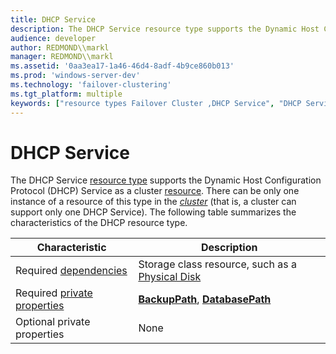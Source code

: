 ```yaml
---
title: DHCP Service
description: The DHCP Service resource type supports the Dynamic Host Configuration Protocol (DHCP) Service as a cluster resource.
audience: developer
author: REDMOND\\markl
manager: REDMOND\\markl
ms.assetid: '0aa3ea17-1a46-46d4-8adf-4b9ce860b013'
ms.prod: 'windows-server-dev'
ms.technology: 'failover-clustering'
ms.tgt_platform: multiple
keywords: ["resource types Failover Cluster ,DHCP Service", "DHCP Service resource type Failover Cluster"]
---
```


# DHCP Service

The DHCP Service [resource type](resource-types.md) supports the Dynamic Host Configuration Protocol (DHCP) Service as a cluster [resource](resources.md). There can be only one instance of a resource of this type in the [*cluster*](c-gly.md#-wolf-cluster-gly) (that is, a cluster can support only one DHCP Service). The following table summarizes the characteristics of the DHCP resource type.



| Characteristic                                        | Description                                                                                            |
|-------------------------------------------------------|--------------------------------------------------------------------------------------------------------|
| Required [dependencies](resource-dependencies.md)    | Storage class resource, such as a [Physical Disk](physical-disk.md)                                   |
| Required [private properties](private-properties.md) | [**BackupPath**](the-dhcp-service-backuppath.md), [**DatabasePath**](the-dhcp-service-backuppath.md) |
| Optional private properties                           | None                                                                                                   |



 

 

 




